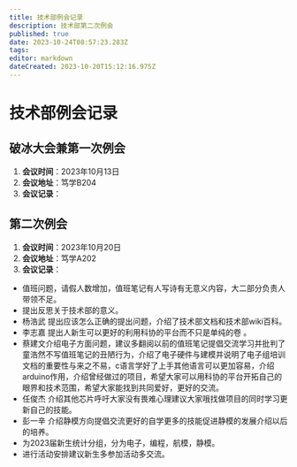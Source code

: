 ```yaml
---
title: 技术部例会记录
description: 技术部第二次例会
published: true
date: 2023-10-24T08:57:23.283Z
tags: 
editor: markdown
dateCreated: 2023-10-20T15:12:16.975Z
---
```


# 技术部例会记录

## 破冰大会兼第一次例会

1. **会议时间**：2023年10月13日
2. **会议地址**：笃学B204
3. **会议记录**：


## 第二次例会

1. **会议时间**：2023年10月20日
2. **会议地址**：笃学A202
3. **会议记录**：
- 值班问题，请假人数增加，值班笔记有人写诗有无意义内容，大二部分负责人带领不足。
- 提出反思关于技术部的意义。
- 杨浩武 提出应该怎么正确的提出问题，介绍了技术部文档和技术部wiki百科。
- 李志嘉 提出人新生可以更好的利用科协的平台而不只是单纯的卷 。
- 蔡建文介绍电子方面问题，建议多翻阅以前的值班笔记提倡交流学习并批判了童浩然不写值班笔记的丑陋行为，介绍了电子硬件与建模并说明了电子组培训文档的重要性与来之不易，c语言学好了上手其他语言可以更加容易，介绍arduino作用，介绍曾经做过的项目，希望大家可以用科协的平台开拓自己的眼界和技术范围，希望大家能找到共同爱好，更好的交流。
- 任俊杰 介绍其他芯片呼吁大家没有畏难心理建议大家哦找做项目的同时学习更新自己的技能。
- 彭一辛 介绍静模方向提倡交流更好的自学更多的技能促进静模的发展介绍以后的培养。
- 为2023届新生统计分组，分为电子，编程，航模，静模。
- 进行活动安排建议新生多参加活动多交流。